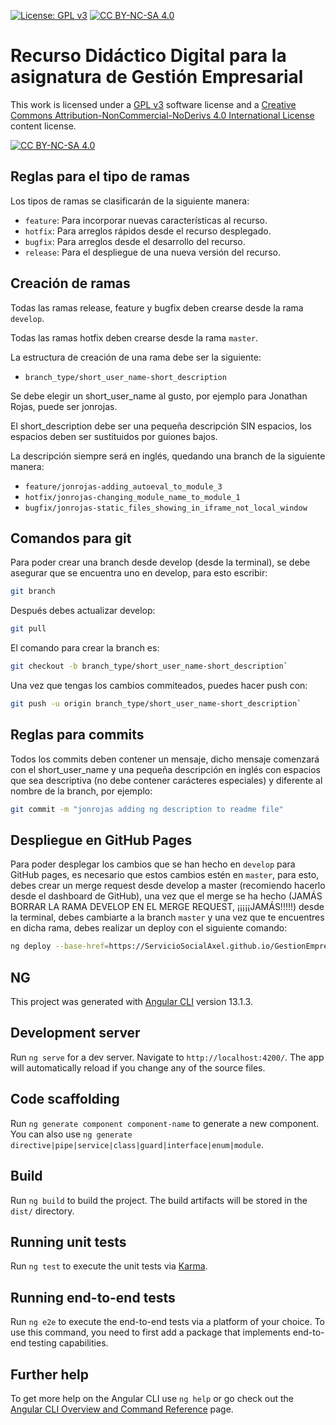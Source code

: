[cc-by-nc-sa]: http://creativecommons.org/licenses/by-nc-sa/4.0/
[cc-by-nc-sa-image]: https://licensebuttons.net/l/by-nc-sa/4.0/88x31.png
[cc-by-nc-sa-shield]: https://img.shields.io/badge/License-CC%20BY--NC--SA%204.0-lightgrey.svg

[![License: GPL v3](https://img.shields.io/badge/License-GPLv3-blue.svg)](https://www.gnu.org/licenses/gpl-3.0) [![CC BY-NC-SA 4.0][cc-by-nc-sa-shield]][cc-by-nc-sa]

# Recurso Didáctico Digital para la asignatura de Gestión Empresarial

This work is licensed under a [GPL v3](https://www.gnu.org/licenses/gpl-3.0) software license and a
[Creative Commons Attribution-NonCommercial-NoDerivs 4.0 International License][cc-by-nc-sa] content license.

[![CC BY-NC-SA 4.0][cc-by-nc-sa-image]][cc-by-nc-sa]

## Reglas para el tipo de ramas

Los tipos de ramas se clasificarán de la siguiente manera:

- `feature`: Para incorporar nuevas características al recurso.
- `hotfix`: Para arreglos rápidos desde el recurso desplegado.
- `bugfix`: Para arreglos desde el desarrollo del recurso.
- `release`: Para el despliegue de una nueva versión del recurso.

## Creación de ramas

Todas las ramas release, feature y bugfix deben crearse desde la rama `develop`.

Todas las ramas hotfix deben crearse desde la rama `master`.

La estructura de creación de una rama debe ser la siguiente:

- `branch_type/short_user_name-short_description`

Se debe elegir un short_user_name al gusto, por ejemplo para Jonathan Rojas, puede ser jonrojas.

El short_description debe ser una pequeña descripción SIN espacios, los espacios deben ser sustituidos por guiones bajos.

La descripción siempre será en inglés, quedando una branch de la siguiente manera:

- `feature/jonrojas-adding_autoeval_to_module_3`
- `hotfix/jonrojas-changing_module_name_to_module_1`
- `bugfix/jonrojas-static_files_showing_in_iframe_not_local_window`

## Comandos para git

Para poder crear una branch desde develop (desde la terminal), se debe asegurar que se encuentra uno en develop, para esto escribir:

```bash
git branch
```

Después debes actualizar develop:

```bash
git pull
```

El comando para crear la branch es:

```bash
git checkout -b branch_type/short_user_name-short_description`
```

Una vez que tengas los cambios commiteados, puedes hacer push con:

```bash
git push -u origin branch_type/short_user_name-short_description`
```

## Reglas para commits

Todos los commits deben contener un mensaje, dicho mensaje comenzará con el short_user_name y una pequeña descripción en inglés con espacios que sea descriptiva (no debe contener carácteres especiales) y diferente al nombre de la branch, por ejemplo:

```bash
git commit -m "jonrojas adding ng description to readme file"
```

## Despliegue en GitHub Pages

Para poder desplegar los cambios que se han hecho en `develop` para GitHub pages, es necesario que estos cambios estén en `master`, para esto, debes crear un merge request desde develop a master (recomiendo hacerlo desde el dashboard de GitHub), una vez que el merge se ha hecho (JAMÁS BORRAR LA RAMA DEVELOP EN EL MERGE REQUEST, ¡¡¡¡¡JAMÁS!!!!!) desde la terminal, debes cambiarte a la branch `master` y una vez que te encuentres en dicha rama, debes realizar un deploy con el siguiente comando:

```bash
ng deploy --base-href=https://ServicioSocialAxel.github.io/GestionEmpresarial/
```

## NG

This project was generated with [Angular CLI](https://github.com/angular/angular-cli) version 13.1.3.

## Development server

Run `ng serve` for a dev server. Navigate to `http://localhost:4200/`. The app will automatically reload if you change any of the source files.

## Code scaffolding

Run `ng generate component component-name` to generate a new component. You can also use `ng generate directive|pipe|service|class|guard|interface|enum|module`.

## Build

Run `ng build` to build the project. The build artifacts will be stored in the `dist/` directory.

## Running unit tests

Run `ng test` to execute the unit tests via [Karma](https://karma-runner.github.io).

## Running end-to-end tests

Run `ng e2e` to execute the end-to-end tests via a platform of your choice. To use this command, you need to first add a package that implements end-to-end testing capabilities.

## Further help

To get more help on the Angular CLI use `ng help` or go check out the [Angular CLI Overview and Command Reference](https://angular.io/cli) page.
